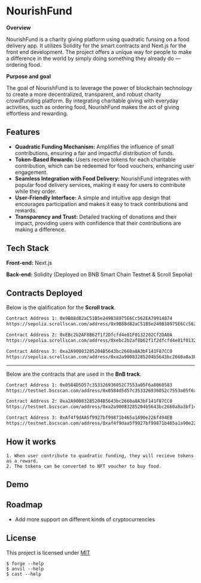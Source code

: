 
# NourishFund 

**Overview**

NourishFund is a charity giving platform using quadratic funsing on a food delivery app. It utilizes Solidity for the smart contracts and Next.js for the front end development. The project offers a unique way for people to make a difference in the world by simply doing something they already do — ordering food.

**Purpose and goal**

The goal of NourishFund is to leverage the power of blockchain technology to create a more decentralized, transparent, and robust charity crowdfunding platform. By integrating charitable giving with everyday activities, such as ordering food, NourishFund makes the act of giving effortless and rewarding.






## Features

- **Quadratic Funding Mechanism:** Amplifies the influence of small contributions, ensuring a fair and impactful distribution of funds.
- **Token-Based Rewards:** Users receive tokens for each charitable contribution, which can be redeemed for food vouchers, enhancing user engagement.
- **Seamless Integration with Food Delivery:** NourishFund integrates with popular food delivery services, making it easy for users to contribute while they order.
- **User-Friendly Interface:** A simple and intuitive app design that encourages participation and makes it easy to track contributions and rewards.
- **Transparency and Trust:** Detailed tracking of donations and their impact, providing users with confidence that their contributions are making a difference.


## Tech Stack

**Front-end:** Next.js

**Back-end:** Solidity (Deployed on BNB Smart Chain Testnet & Scroll Sepolia)


## Contracts Deployed

Below is the qialification for the **Scroll track**.

```bash
Contract Address 1: 0x9B88d82aC51B5e249B38975E6Cc562EA79914874
https://sepolia.scrollscan.com/address/0x9B88d82aC51B5e249B38975E6Cc562EA79914874#code

Contract Address 2: 0xEBc2b2AF8B62f1f2Dfcfd4e01F0132202Cf2DA0A
https://sepolia.scrollscan.com/address/0xebc2b2af8b62f1f2dfcfd4e01f0132202cf2da0a#code

Contract Address 3: 0xa2A90083285204B5643bc2660a8A3bF141F87CC0
https://sepolia.scrollscan.com/address/0xa2a90083285204b5643bc2660a8a3bf141f87cc0#code
```
---

Below are the contracts that are used in the **BnB track**.

```bash
Contract Address 1: 0x0584D5D57c353326936052C7553a05F6a8060583
https://testnet.bscscan.com/address/0x0584d5d57c353326936052c7553a05f6a8060583#code

Contract Address 2: 0xa2A90083285204B5643bc2660a8A3bF141F87CC0
https://testnet.bscscan.com/address/0xa2a90083285204b5643bc2660a8a3bf141f87cc0#code

Contract Address 3: 0xAf4f9dAA5f9927bf99871b465a1A90e226f494EB
https://testnet.bscscan.com/address/0xaf4f9daa5f9927bf99871b465a1a90e226f494eb#code 
```
## How it works

    1. When user contribute to quadratic funding, they will recieve tokens as a reward. 
    2. The tokens can be converted to NFT voucher to buy food.  

## Demo

## Roadmap

- Add more support on different kinds of cryptocurrencies


## License

This project is licensed under [MIT](https://choosealicense.com/licenses/mit/)


```shell
$ forge --help
$ anvil --help
$ cast --help
```
